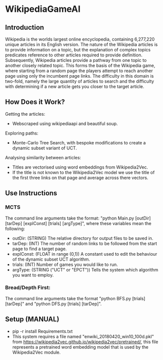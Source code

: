 # WikipediaGameAI

## Introduction
Wikipedia is the worlds largest online encyclopedia, containing 6,277,220 unique articles in its English version.  The nature of the Wikipedia articles is to provide information on a topic, but the explanation of complex topics predicates reference to other articles required to provide definition.  Subsequently, Wikipedia articles provide a pathway from one topic to another closely related topic. This forms the basis of the Wikipedia game, where starting from a random page the players attempt to reach another page using only the incumbent page links. The difficulty in this domain is two-fold, namely the large quantity of articles to search and the difficulty with determining if a new article gets you closer to the target article.

## How Does it Work?
Getting the articles:
* Webscraped using wikipediaapi and beautiful soup.

Exploring paths:
* Monte-Carlo Tree Search, with bespoke modifications to create a dynamic subset variant of UCT.

Analysing similarity between articles:
* Titles are vectorised using word embeddings from Wikipedia2Vec.
* If the title is not known to the Wikipedia2Vec model we use the title of the first three links on that page and average across there vectors.

## Use Instructions
### MCTS
The command line arguments take the format: "python Main.py [outDir] [tarDep] [explConst] [trials] [argType]", where these variables mean the following:
* outDir: (STRING) The relative directory for output files to be saved in.
* tarDep: (INT) The number of random links to be followed from the start page to find a target page.
* explConst: (FLOAT in range (0,1)) A constant used to edit the behaviour of the dynamic subset UCT algorithm.
* trials: (INT) Number of games you would like to run.
* argType: (STRING ("UCT" or "EPCT")) Tells the system which algorithm you want to employ.

### Bread/Depth First:
The command line arguments take the format "python BFS.py [trials] [tarDep]" and "python DFS.py [trials] [tarDep]".

## Setup (MANUAL)
* pip -r install Requirements.txt
* This system requires a file named "enwiki_20180420_win10_100d.pkl" from https://wikipedia2vec.github.io/wikipedia2vec/pretrained/, this file represents a pretrained word embedding model that is used by the Wikipedia2Vec module.
